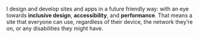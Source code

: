 I design and develop sites and apps in a future friendly way: with an eye towards **inclusive design**, **accessibility**, and **performance**. That means a site that everyone can use, regardless of their device, the network they’re on, or any disabilities they might have.
